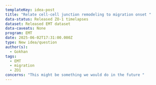 ```yaml
---
templateKey: idea-post
title: "Relate cell-cell junction remodeling to migration onset "
data-status: Released ZO-1 timelapses
dataset: Released EMT dataset
data-caveats: None
program: EMT
date: 2025-06-02T17:31:00.000Z
type: New idea/question
author(s):
  - Gokhan
tags: 
  - EMT
  - migration
  - ZO1
concerns: "This might be something we would do in the future "
---
```

